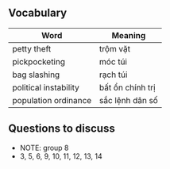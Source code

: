 ## Vocabulary
| Word | Meaning |
|---|---|
| petty theft | trộm vặt |
| pickpocketing | móc túi |
| bag slashing | rạch túi |
| political instability | bất ổn chính trị |
| population ordinance | sắc lệnh dân số |

## Questions to discuss
- NOTE: group 8
- 3, 5, 6, 9, 10, 11, 12, 13, 14
